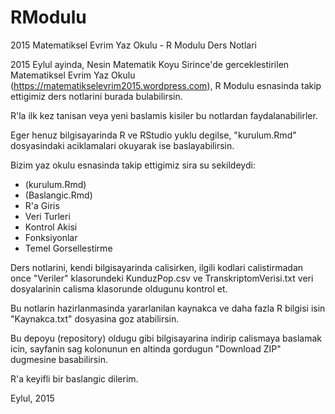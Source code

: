 # RModulu
2015 Matematiksel Evrim Yaz Okulu - R Modulu Ders Notlari

2015 Eylul ayinda, Nesin Matematik Koyu Sirince'de gerceklestirilen Matematiksel Evrim Yaz Okulu (https://matematikselevrim2015.wordpress.com), R Modulu esnasinda takip ettigimiz ders notlarini burada bulabilirsin.

R'la ilk kez tanisan veya yeni baslamis kisiler bu notlardan faydalanabilirler.

Eger henuz bilgisayarinda R ve RStudio yuklu degilse, "kurulum.Rmd" dosyasindaki aciklamalari okuyarak ise baslayabilirsin.

Bizim yaz okulu esnasinda takip ettigimiz sira su sekildeydi:
- (kurulum.Rmd)
- (Baslangic.Rmd)
- R'a Giris
- Veri Turleri
- Kontrol Akisi
- Fonksiyonlar
- Temel Gorsellestirme

Ders notlarini, kendi bilgisayarinda calisirken, ilgili kodlari calistirmadan once "Veriler" klasorundeki KunduzPop.csv ve TranskriptomVerisi.txt veri dosyalarinin calisma klasorunde oldugunu kontrol et.

Bu notlarin hazirlanmasinda yararlanilan kaynakca ve daha fazla R bilgisi isin "Kaynakca.txt" dosyasina goz atabilirsin.

Bu depoyu (repository) oldugu gibi bilgisayarina indirip calismaya baslamak icin, sayfanin sag kolonunun en altinda gordugun "Download ZIP" dugmesine basabilirsin.

R'a keyifli bir baslangic dilerim.


Eylul, 2015
